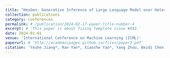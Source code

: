 ```yaml
---
title: "HexGen: Generative Inference of Large Language Model over Heterogeneous Environment"
collection: publications
category: conferences
permalink: # /publication/2024-02-17-paper-title-number-4
excerpt: # 'This paper is about fixing template issue #693.'
date: 2024-01-01
venue: 'International Conference on Machine Learning (ICML)'
paperurl: # 'http://academicpages.github.io/files/paper3.pdf'
citation: 'Youhe Jiang*, Ran Yan*, Xiaozhe Yao*, Yang Zhou, Beidi Chen, Binhang Yuan'
---
```

